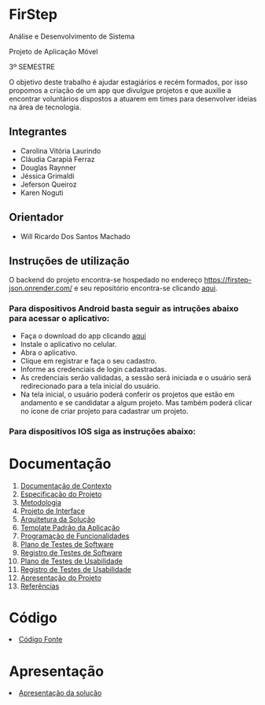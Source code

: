 # FirStep 

Análise e Desenvolvimento de Sistema 

Projeto de Aplicação Móvel

3º SEMESTRE

O objetivo deste trabalho é ajudar estagiários e recém formados, por isso propomos a criação de um app que divulgue projetos e que auxilie a encontrar voluntários dispostos a atuarem em times para desenvolver ideias na área de tecnologia. 

## Integrantes

* Carolina Vitória Laurindo 
* Cláudia Carapiá Ferraz
* Douglas Raynner 
* Jéssica Grimaldi
* Jeferson Queiroz 
* Karen Noguti

## Orientador

* Will Ricardo Dos Santos Machado

## Instruções de utilização

O backend do projeto encontra-se hospedado no endereço https://firstep-json.onrender.com/ e seu repositório encontra-se clicando [aqui](https://github.com/ClaudiaCarapiaFerraz/firstep_json_). 

### Para dispositivos Android basta seguir as intruções abaixo para acessar o aplicativo:

- Faça o download do app clicando [aqui](https://expo.dev/artifacts/eas/rV6WbytYcx8AdAwjzd5hEU.apk)
- Instale o aplicativo no celular.
- Abra o aplicativo. 
- Clique em registrar e faça o seu cadastro.
- Informe as credenciais de login cadastradas.
- As credenciais serão validadas, a sessão será iniciada e o usuário será redirecionado para a tela inicial do usuário.
- Na tela inicial, o usuário poderá conferir os projetos que estão em andamento e se candidatar a algum projeto. Mas também poderá clicar no ícone de criar projeto para cadastrar um projeto.

### Para dispositivos IOS siga as instruções abaixo:

# Documentação

<ol>
<li><a href="docs/01-Documentação de Contexto.md"> Documentação de Contexto</a></li>
<li><a href="docs/02-Especificação do Projeto.md"> Especificação do Projeto</a></li>
<li><a href="docs/03-Metodologia.md"> Metodologia</a></li>
<li><a href="docs/04-Projeto de Interface.md"> Projeto de Interface</a></li>
<li><a href="docs/05-Arquitetura da Solução.md"> Arquitetura da Solução</a></li>
<li><a href="docs/06-Template Padrão da Aplicação.md"> Template Padrão da Aplicação</a></li>
<li><a href="docs/07-Programação de Funcionalidades.md"> Programação de Funcionalidades</a></li>
<li><a href="docs/08-Plano de Testes de Software.md"> Plano de Testes de Software</a></li>
<li><a href="docs/09-Registro de Testes de Software.md"> Registro de Testes de Software</a></li>
<li><a href="docs/10-Plano de Testes de Usabilidade.md"> Plano de Testes de Usabilidade</a></li>
<li><a href="docs/11-Registro de Testes de Usabilidade.md"> Registro de Testes de Usabilidade</a></li>
<li><a href="docs/12-Apresentação do Projeto.md"> Apresentação do Projeto</a></li>
<li><a href="docs/13-Referências.md"> Referências</a></li>
</ol>

# Código

<li><a href="src/README.md"> Código Fonte</a></li>

# Apresentação

<li><a href="presentation/README.md"> Apresentação da solução</a></li>
